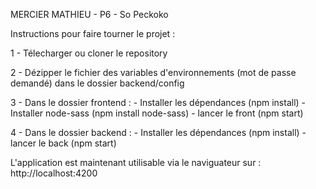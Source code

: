 MERCIER MATHIEU - P6 - So Peckoko


Instructions pour faire tourner le projet :

1 - Télecharger ou cloner le repository

2 - Dézipper le fichier des variables d'environnements (mot de passe demandé) dans le dossier backend/config

3 - Dans le dossier frontend :
        - Installer les dépendances (npm install)
        - Installer node-sass (npm install node-sass)
        - lancer le front (npm start)

4 - Dans le dossier backend :
        - Installer les dépendances (npm install)
        - lancer le back (npm start)


L'application est maintenant utilisable via le naviguateur sur :
http://localhost:4200